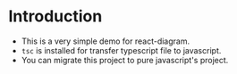 # Introduction
* This is a very simple demo for react-diagram.
* `tsc` is installed for transfer typescript file to javascript.
* You can migrate this project to pure javascript's project.
